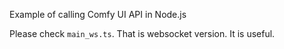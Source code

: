Example of calling Comfy UI API in Node.js

Please check `main_ws.ts`. That is websocket version. It is useful.